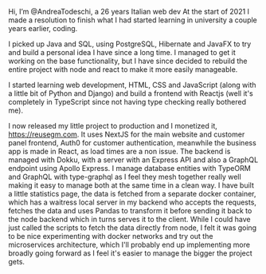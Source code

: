  Hi, I’m @AndreaTodeschi, a 26 years Italian web dev
At the start of 2021 I made a resolution to finish what I had started learning in university a couple years earlier, coding.

I picked up Java and SQL, using PostgreSQL, Hibernate and JavaFX to try and build a personal idea I have since a long time. I managed to get it working on the base functionality, but I have since decided to rebuild the entire project with node and react to make it more easily manageable.

I started learning web development, HTML, CSS and JavaScript (along with a little bit of Python and Django) and build a frontend with Reactjs (well it's completely in TypeScript since not having type checking really bothered me).

I now released my little project to production and I monetized it, https://reusegm.com.
It uses NextJS for the main website and customer panel frontend, Auth0 for customer authentication, meanwhile the business app is made in React, as load times are a non issue.
The backend is managed with Dokku, with a server with an Express API and also a GraphQL endpoint using Apollo Express. I manage database entities with TypeORM and GraphQL with type-graphql as I feel they mesh together really well making it easy to manage both at the same time in a clean way.
I have built a little statistics page, the data is fetched from a separate docker container, which has a waitress local server in my backend who accepts the requests, fetches the data and uses Pandas to transform it before sending it back to the node backend which in turns serves it to the client.
While I could have just called the scripts to fetch the data directly from node, I felt it was going to be nice experimenting with docker networks and try out the microservices architecture, which I'll probably end up implementing more broadly going forward as I feel it's easier to manage the bigger the project gets.
